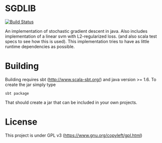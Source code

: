 SGDLIB
======
[![Build Status](https://travis-ci.org/vishnuvyas/sgdlib.svg?branch=master)](https://travis-ci.org/vishnuvyas/sgdlib)

An implementation of stochastic gradient descent in java. Also includes implementation of a linear svm with
L2-regularized loss. (and also scala test specs to see how this is used). This implementation tries to have
as little runtime dependencies as possible.


Building
========

Building requires sbt (http://www.scala-sbt.org/) and java version >= 1.6. To create the jar simply type
````
sbt package
````

That should create a jar that can be included in your own projects.


License
=======
This project is under GPL v3 (https://www.gnu.org/copyleft/gpl.html)


